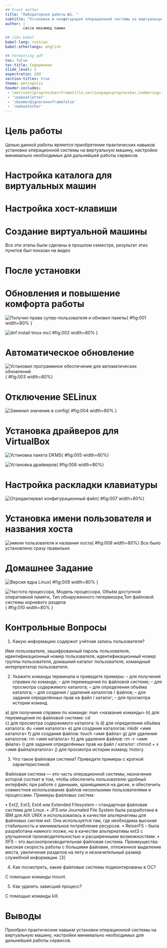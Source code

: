 ```yaml
---
## Front matter
title: "Лабораторная работы №1. "
subtitle: "Установка и конфигурация операционной системы на виртуальную машину"
author: |
        сиссе мохамед ламин
  
## i18n babel
babel-lang: russian
babel-otherlangs: english

## Formatting pdf
toc: false
toc-title: Содержание
slide_level: 2
aspectratio: 169
section-titles: true
theme: metropolis
header-includes:
 - \metroset{progressbar=frametitle,sectionpage=progressbar,numbering=fraction}
 - '\makeatletter'
 - '\beamer@ignorenonframefalse'
 - '\makeatother'
---
```

# Цель работы

Целью данной работы является приобретение практических навыков установки операционной системы на виртуальную машину, настройки минимально необходимых для дальнейшей работы сервисов.

# Настройка каталога для виртуальных машин
# Настройка хост-клавиши
# Создание виртуальной машины

Все эти этапы были сделаны в прошлом семестре, результат этих пунктов был показан на видео

# После установки
# Обновления и повышение комфорта работы

![Получил права супер-пользователя и обновил пакеты](image/01.png){ #fig:001 width=80% }

![dnf install tmux mc](image/02.png){ #fig:002 width=80% }

# Автоматическое обновление

![Установил программное обеспечение для автоматических обновлений](image/03.png){ #fig:003 width=80%}

# Отключение SELinux

![Заменил значение в config](image/04.png){ #fig:004 width=80% }

# Установка драйверов для VirtualBox

![Установка пакета DKMS](image/05.png){ #fig:005 width=80%}

![Установка драйверов](image/06.png){ #fig:006 width=80%}

# Настройка раскладки клавиатуры

![Отредактирвал конфигурационный файл](image/07.png){ #fig:007 width=80%}

# Установка имени пользователя и названия хоста

![имени пользователя и названия хоста](image/08.png){ #fig:008 width=80%}
              Все было установлено сразу правильно
              
              
# Домашнее Задание
![Версия ядра Linux ](image/09.png){ #fig:009 width=80% }

![Частота процессора, Модель процессора, Объём доступной оперативной памяти, Тип обнаруженного гипервизора,Тип файловой системы корневого раздела](image/10.png){ #fig:010 width=80% }



# Контрольные Вопросы

1. Какую информацию содержит учётная запись пользователя?  

Имя пользователя, зашифрованный пароль пользователя, идентификационный номер пользователя, идентификационный номер группы пользователя, домашний каталог пользователя, командный интерпретатор пользователя. 

2. Укажите команды терминала и приведите примеры: – для получения справки по команде; – для перемещения по файловой системе; – для просмотра содержимого каталога; – для определения объёма каталога; – для создания / удаления каталогов / файлов; – для задания определённых прав на файл / каталог; – для просмотра истории команд. 

a) для получения справки по команде: man <название команды> 
b) для перемещения по файловой системе: cd  
c) для просмотра содержимого каталога: ls 
d) для определения объёма каталога: du <имя каталога> 
e) для создания каталогов: mkdir <имя каталога> 
f) для создания файлов: touch <имя файла> 
g) для удаления каталогов: rm <имя каталога> 
h) для удаления файлов: rm –r <имя фйала> 
i) для задания определённых прав на файл / каталог: chmod + x <имя файла/каталога> 
j) для просмотра истории команд: history 

3. Что такое файловая система? Приведите примеры с краткой характеристикой. 

Файловая система — это часть операционной системы, назначение которой состоит в 
том, чтобы обеспечить пользователю удобный интерфейс при работе с данными, 
хранящимися на диске, и обеспечить совместное использование файлов несколькими 
пользователями и процессами. 
Примеры файловых систем: 

• Ext2, Ext3, Ext4 или Extended Filesystem – стандартная файловая система для Linux. 
• JFS или Journaled File System была разработана в IBM для AIX UNIX и 
использовалась в качестве альтернативы для файловых систем ext. Она используется 
там, где необходима высокая стабильность и минимальное потребление ресурсов. 
• ReiserFS – была разработана намного позже, но в качестве альтернативы ext3 с 
улучшенной производительностью и расширенными возможностями. 
• XFS – это высокопроизводительная файловая система. Преимущества: высокая 
скорость работы с большими файлами, отложенное выделение места, увеличение 
разделов на лету и незначительный размер служебной информации. [3] 

4. Как посмотреть, какие файловые системы подмонтированы в ОС?  

С помощью команды mount. 

5. Как удалить зависший процесс? 

С помощью команды kill.


# Выводы

Приобрел практические навыкм установки операционной системы на виртуальную машину, настройки минимально необходимых для дальнейшей работы сервисов.
